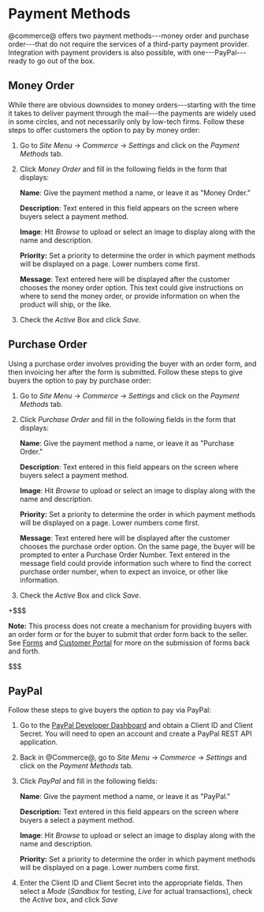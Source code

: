 # Payment Methods [](id=payment-methods)

@commerce@ offers two payment methods---money order and purchase order---that do
not require the services of a third-party payment provider. Integration with
payment providers is also possible, with one---PayPal---ready to go out of the
box.

## Money Order [](id=money-order)

While there are obvious downsides to money orders---starting with the time it
takes to deliver payment through the mail---the payments are widely used in some
circles, and not necessarily only by low-tech firms. Follow these steps to offer
customers the option to pay by money order:

1.  Go to *Site Menu* &rarr; *Commerce* &rarr; *Settings* and click on the
    *Payment Methods* tab.

2.  Click *Money Order* and fill in the following fields in the form that
    displays:

    **Name**: Give the payment method a name, or leave it as "Money Order."

    **Description**: Text entered in this field appears on the screen where
    buyers select a payment method.

    **Image**: Hit *Browse* to upload or select an image to display along with
    the name and description.

    **Priority:** Set a priority to determine the order in which payment methods
    will be displayed on a page. Lower numbers come first.

    **Message**: Text entered here will be displayed after the customer chooses
    the money order option. This text could give instructions on where to send
    the money order, or provide information on when the product will ship, or
    the like.

3.  Check the *Active* Box and click *Save*.

## Purchase Order [](id=purchase-order)

Using a purchase order involves providing the buyer with an order form, and then
invoicing her after the form is submitted. Follow these steps to give buyers the
option to pay by purchase order:

1.  Go to *Site Menu* &rarr; *Commerce* &rarr; *Settings* and click on the
    *Payment Methods* tab.

2.  Click *Purchase Order* and fill in the following fields in the form that
    displays:

    **Name**: Give the payment method a name, or leave it as "Purchase Order."

    **Description**: Text entered in this field appears on the screen where
    buyers select a payment method.

    **Image**: Hit *Browse* to upload or select an image to display along with
    the name and description.

    **Priority:** Set a priority to determine the order in which payment methods
    will be displayed on a page. Lower numbers come first.

    **Message**: Text entered here will be displayed after the customer chooses
    the purchase order option. On the same page, the buyer will be prompted to
    enter a Purchase Order Number. Text entered in the message field could
    provide information such where to find the correct purchase order number,
    when to expect an invoice, or other like information.

3.  Check the *Active* Box and click *Save*.


+$$$

**Note:** This process does not create a mechanism for providing buyers with an
order form or for the buyer to submit that order form back to the seller. See
[Forms](/discover/portal/-/knowledge_base/7-0/basic-forms) and 
[Customer Portal](/web/liferay-emporio/documentation/-/knowledge_base/1-0/customer-portal)
for more on the submission of forms back and forth.

$$$

## PayPal [](id=paypal)

Follow these steps to give buyers the option to pay via PayPal:

1.  Go to the 
    [PayPal Developer Dashboard](https://developer.paypal.com/developer/applications/create)
    and obtain a Client ID and Client Secret. You will need to open an account and
    create a PayPal REST API application.

2.  Back in @Commerce@, go to *Site Menu* &rarr; *Commerce* &rarr; *Settings*
    and click on the *Payment Methods* tab.

3.  Click *PayPal* and fill in the following fields:

    **Name**: Give the payment method a name, or leave it as "PayPal."

    **Description:** Text entered in this field appears on the screen where
    buyers a select a payment method.

    **Image**: Hit *Browse* to upload or select an image to display along with
    the name and description.

    **Priority:** Set a priority to determine the order in which payment methods
    will be displayed on a page. Lower numbers come first.

4.  Enter the Client ID and Client Secret into the appropriate fields. Then
    select a *Mode* (*Sandbox* for testing, *Live* for actual transactions),
    check the *Active* box, and click *Save*
